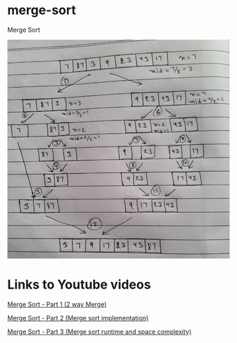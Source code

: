 # merge-sort
Merge Sort 

![Merge Sort](merge-sort-example.PNG?raw=true "Merge Sort")

# Links to Youtube videos

[Merge Sort - Part 1 (2 way Merge)](https://www.youtube.com/watch?v=mCl1Pblkd8Y "2 Way Merge ")

[Merge Sort - Part 2 (Merge sort implementation)](https://www.youtube.com/watch?v=EkwiSBovWI0 "Merge Sort Implementation")

[Merge Sort - Part 3 (Merge sort runtime and space complexity)](https://www.youtube.com/watch?v=X8Hfpg-s0Ro "Merge Sort runtime and space complexity ")



